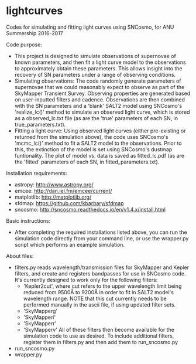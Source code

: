 # lightcurves
Codes for simulating and fitting light curves using SNCosmo, for ANU Summership 2016-2017

Code purpose:
* This project is designed to simulate observations of supernovae of known parameters, and then fit a light curve model to the               observations to approximately obtain these parameters.  This allows insight into the recovery of SN parameters under a range of           observing conditions.
* Simulating observations:  The code randomly generate parameters of supernovae that we could reasonably expect to observe as part of the   SkyMapper Transient Survey.  Observing properties are generated based on user-inputted filters and cadence.  Observations are then         combined with the SN parameters and a 'blank' SALT2 model using SNCosmo's 'realize_lc()' method to simulate an observed light curve,       which is stored as a observed_lc.txt file (as are the 'true' parameters of each SN, in true_parameters.txt).
* Fitting a light curve:  Using observed light curves (either pre-existing or returned from the simulation above), the code uses SNCosmo's   'mcmc_lc()' method to fit a SALT2 model to the observations.  Prior to this, the extinction of the model is set using SNCosmo's dustmap   funtionality.  The plot of model vs. data is saved as fitted_lc.pdf (as are the 'fitted' parameters of each SN, in                         fitted_parameters.txt).


Installation requirements:
* astropy: http://www.astropy.org/
* emcee: http://dan.iel.fm/emcee/current/
* matplotlib: http://matplotlib.org/
* sfdmap: https://github.com/kbarbary/sfdmap
* sncosmo: http://sncosmo.readthedocs.io/en/v1.4.x/install.html


Basic instructions:
* After completing the required installations listed above, you can run the simulation code directly from your command line, or use the     wrapper.py script which performs an example simulation.


About files:
* filters.py reads wavelength/transmission files for SkyMapper and Kepler filters, and create and registers bandpasses for use in SNCosmo   code.  It's currently designed to work only for the following filters:
  - 'Kepler2cut', where cut refers to the upper wavelength limit being reduced from 9500Å to 9200Å in order to fit in SALT2 model's           wavelength range.  NOTE that this cut currently needs to be performed manually in the ascii file, if using updated filter sets.
  - 'SkyMapperg'
  - 'SkyMapperi'
  - 'SkyMapperr'
  - 'SkyMapperv'
  All of these filters then become available for the simulation code to use as desired.  To include additional filters, register them in     filters.py and then add them to run_sncosmo.py
* run_sncosmo.py
* wrapper.py
